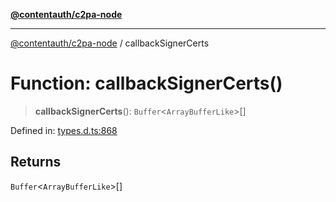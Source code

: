 [**@contentauth/c2pa-node**](../README.md)

***

[@contentauth/c2pa-node](../README.md) / callbackSignerCerts

# Function: callbackSignerCerts()

> **callbackSignerCerts**(): `Buffer`\<`ArrayBufferLike`\>[]

Defined in: [types.d.ts:868](https://github.com/contentauth/c2pa-node-v2/blob/8bb2490bb1f0c6c00c0930669451a7750cccfebc/js-src/types.d.ts#L868)

## Returns

`Buffer`\<`ArrayBufferLike`\>[]
